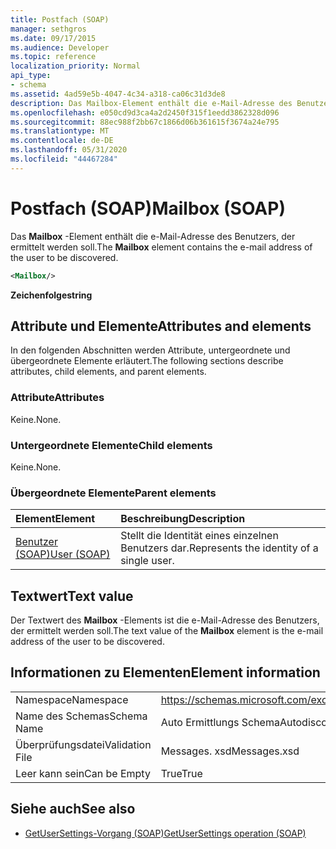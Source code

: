 ```yaml
---
title: Postfach (SOAP)
manager: sethgros
ms.date: 09/17/2015
ms.audience: Developer
ms.topic: reference
localization_priority: Normal
api_type:
- schema
ms.assetid: 4ad59e5b-4047-4c34-a318-ca06c31d3de8
description: Das Mailbox-Element enthält die e-Mail-Adresse des Benutzers, der ermittelt werden soll.
ms.openlocfilehash: e050cd9d3ca4a2d2450f315f1eedd3862328d096
ms.sourcegitcommit: 88ec988f2bb67c1866d06b361615f3674a24e795
ms.translationtype: MT
ms.contentlocale: de-DE
ms.lasthandoff: 05/31/2020
ms.locfileid: "44467284"
---
```

# <a name="mailbox-soap"></a><span data-ttu-id="5b827-103">Postfach (SOAP)</span><span class="sxs-lookup"><span data-stu-id="5b827-103">Mailbox (SOAP)</span></span>

<span data-ttu-id="5b827-104">Das **Mailbox** -Element enthält die e-Mail-Adresse des Benutzers, der ermittelt werden soll.</span><span class="sxs-lookup"><span data-stu-id="5b827-104">The **Mailbox** element contains the e-mail address of the user to be discovered.</span></span> 
  
```XML
<Mailbox/>
```

<span data-ttu-id="5b827-105">**Zeichenfolge**</span><span class="sxs-lookup"><span data-stu-id="5b827-105">**string**</span></span>

## <a name="attributes-and-elements"></a><span data-ttu-id="5b827-106">Attribute und Elemente</span><span class="sxs-lookup"><span data-stu-id="5b827-106">Attributes and elements</span></span>

<span data-ttu-id="5b827-107">In den folgenden Abschnitten werden Attribute, untergeordnete und übergeordnete Elemente erläutert.</span><span class="sxs-lookup"><span data-stu-id="5b827-107">The following sections describe attributes, child elements, and parent elements.</span></span>
  
### <a name="attributes"></a><span data-ttu-id="5b827-108">Attribute</span><span class="sxs-lookup"><span data-stu-id="5b827-108">Attributes</span></span>

<span data-ttu-id="5b827-109">Keine.</span><span class="sxs-lookup"><span data-stu-id="5b827-109">None.</span></span>
  
### <a name="child-elements"></a><span data-ttu-id="5b827-110">Untergeordnete Elemente</span><span class="sxs-lookup"><span data-stu-id="5b827-110">Child elements</span></span>

<span data-ttu-id="5b827-111">Keine.</span><span class="sxs-lookup"><span data-stu-id="5b827-111">None.</span></span>
  
### <a name="parent-elements"></a><span data-ttu-id="5b827-112">Übergeordnete Elemente</span><span class="sxs-lookup"><span data-stu-id="5b827-112">Parent elements</span></span>

|<span data-ttu-id="5b827-113">**Element**</span><span class="sxs-lookup"><span data-stu-id="5b827-113">**Element**</span></span>|<span data-ttu-id="5b827-114">**Beschreibung**</span><span class="sxs-lookup"><span data-stu-id="5b827-114">**Description**</span></span>|
|:-----|:-----|
|[<span data-ttu-id="5b827-115">Benutzer (SOAP)</span><span class="sxs-lookup"><span data-stu-id="5b827-115">User (SOAP)</span></span>](user-soap.md) <br/> |<span data-ttu-id="5b827-116">Stellt die Identität eines einzelnen Benutzers dar.</span><span class="sxs-lookup"><span data-stu-id="5b827-116">Represents the identity of a single user.</span></span>  <br/> |
   
## <a name="text-value"></a><span data-ttu-id="5b827-117">Textwert</span><span class="sxs-lookup"><span data-stu-id="5b827-117">Text value</span></span>

<span data-ttu-id="5b827-118">Der Textwert des **Mailbox** -Elements ist die e-Mail-Adresse des Benutzers, der ermittelt werden soll.</span><span class="sxs-lookup"><span data-stu-id="5b827-118">The text value of the **Mailbox** element is the e-mail address of the user to be discovered.</span></span> 
  
## <a name="element-information"></a><span data-ttu-id="5b827-119">Informationen zu Elementen</span><span class="sxs-lookup"><span data-stu-id="5b827-119">Element information</span></span>

|||
|:-----|:-----|
|<span data-ttu-id="5b827-120">Namespace</span><span class="sxs-lookup"><span data-stu-id="5b827-120">Namespace</span></span>  <br/> |https://schemas.microsoft.com/exchange/2010/Autodiscover  <br/> |
|<span data-ttu-id="5b827-121">Name des Schemas</span><span class="sxs-lookup"><span data-stu-id="5b827-121">Schema Name</span></span>  <br/> |<span data-ttu-id="5b827-122">Auto Ermittlungs Schema</span><span class="sxs-lookup"><span data-stu-id="5b827-122">Autodiscover schema</span></span>  <br/> |
|<span data-ttu-id="5b827-123">Überprüfungsdatei</span><span class="sxs-lookup"><span data-stu-id="5b827-123">Validation File</span></span>  <br/> |<span data-ttu-id="5b827-124">Messages. xsd</span><span class="sxs-lookup"><span data-stu-id="5b827-124">Messages.xsd</span></span>  <br/> |
|<span data-ttu-id="5b827-125">Leer kann sein</span><span class="sxs-lookup"><span data-stu-id="5b827-125">Can be Empty</span></span>  <br/> |<span data-ttu-id="5b827-126">True</span><span class="sxs-lookup"><span data-stu-id="5b827-126">True</span></span>  <br/> |
   
## <a name="see-also"></a><span data-ttu-id="5b827-127">Siehe auch</span><span class="sxs-lookup"><span data-stu-id="5b827-127">See also</span></span>

- [<span data-ttu-id="5b827-128">GetUserSettings-Vorgang (SOAP)</span><span class="sxs-lookup"><span data-stu-id="5b827-128">GetUserSettings operation (SOAP)</span></span>](getusersettings-operation-soap.md)

